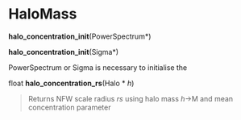 HaloMass
========

**halo_concentration_init**(<span class="kt">PowerSpectrum</span>*)

**halo_concentration_init**(<span class="kt">Sigma</span>*)

PowerSpectrum or Sigma is necessary to initialise the 

<span class="kt">float</span> **halo_concentration_rs**(<span class="kt">Halo</span> * *h*)

> Returns NFW scale radius *rs* using halo mass *h*&rarr;M and mean concentration parameter


